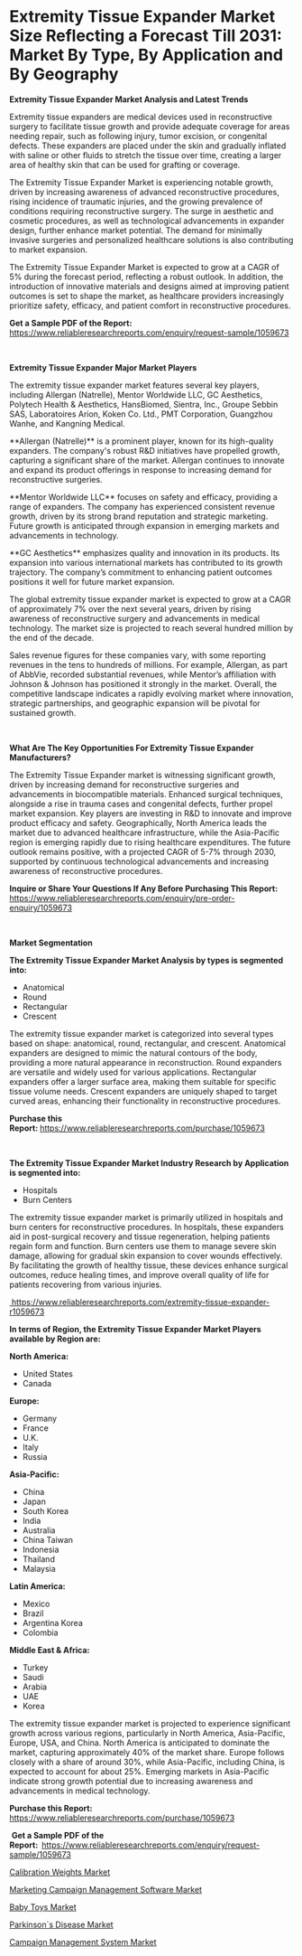 <p><h1>Extremity Tissue Expander Market Size Reflecting a Forecast Till 2031: Market By Type, By Application and By Geography</h1></p><p><strong>Extremity Tissue Expander Market Analysis and Latest Trends</strong></p>
<p><p>Extremity tissue expanders are medical devices used in reconstructive surgery to facilitate tissue growth and provide adequate coverage for areas needing repair, such as following injury, tumor excision, or congenital defects. These expanders are placed under the skin and gradually inflated with saline or other fluids to stretch the tissue over time, creating a larger area of healthy skin that can be used for grafting or coverage.</p><p>The Extremity Tissue Expander Market is experiencing notable growth, driven by increasing awareness of advanced reconstructive procedures, rising incidence of traumatic injuries, and the growing prevalence of conditions requiring reconstructive surgery. The surge in aesthetic and cosmetic procedures, as well as technological advancements in expander design, further enhance market potential. The demand for minimally invasive surgeries and personalized healthcare solutions is also contributing to market expansion.</p><p>The Extremity Tissue Expander Market is expected to grow at a CAGR of 5% during the forecast period, reflecting a robust outlook. In addition, the introduction of innovative materials and designs aimed at improving patient outcomes is set to shape the market, as healthcare providers increasingly prioritize safety, efficacy, and patient comfort in reconstructive procedures.</p></p>
<p><strong>Get a Sample PDF of the Report:&nbsp;</strong> <a href="https://www.reliableresearchreports.com/enquiry/request-sample/1059673?utm_campaign=40&utm_medium=2&utm_source=Github&utm_content=ia&utm_term=07122024&utm_id=extremity-tissue-expander">https://www.reliableresearchreports.com/enquiry/request-sample/1059673</a></p>
<p>&nbsp;</p>
<p><strong>Extremity Tissue Expander Major Market Players</strong></p>
<p><p>The extremity tissue expander market features several key players, including Allergan (Natrelle), Mentor Worldwide LLC, GC Aesthetics, Polytech Health & Aesthetics, HansBiomed, Sientra, Inc., Groupe Sebbin SAS, Laboratoires Arion, Koken Co. Ltd., PMT Corporation, Guangzhou Wanhe, and Kangning Medical. </p><p>**Allergan (Natrelle)** is a prominent player, known for its high-quality expanders. The company's robust R&D initiatives have propelled growth, capturing a significant share of the market. Allergan continues to innovate and expand its product offerings in response to increasing demand for reconstructive surgeries.</p><p>**Mentor Worldwide LLC** focuses on safety and efficacy, providing a range of expanders. The company has experienced consistent revenue growth, driven by its strong brand reputation and strategic marketing. Future growth is anticipated through expansion in emerging markets and advancements in technology.</p><p>**GC Aesthetics** emphasizes quality and innovation in its products. Its expansion into various international markets has contributed to its growth trajectory. The company’s commitment to enhancing patient outcomes positions it well for future market expansion.</p><p>The global extremity tissue expander market is expected to grow at a CAGR of approximately 7% over the next several years, driven by rising awareness of reconstructive surgery and advancements in medical technology. The market size is projected to reach several hundred million by the end of the decade.</p><p>Sales revenue figures for these companies vary, with some reporting revenues in the tens to hundreds of millions. For example, Allergan, as part of AbbVie, recorded substantial revenues, while Mentor’s affiliation with Johnson & Johnson has positioned it strongly in the market. Overall, the competitive landscape indicates a rapidly evolving market where innovation, strategic partnerships, and geographic expansion will be pivotal for sustained growth.</p></p>
<p>&nbsp;</p>
<p><strong>What Are The Key Opportunities For Extremity Tissue Expander Manufacturers?</strong></p>
<p><p>The Extremity Tissue Expander market is witnessing significant growth, driven by increasing demand for reconstructive surgeries and advancements in biocompatible materials. Enhanced surgical techniques, alongside a rise in trauma cases and congenital defects, further propel market expansion. Key players are investing in R&D to innovate and improve product efficacy and safety. Geographically, North America leads the market due to advanced healthcare infrastructure, while the Asia-Pacific region is emerging rapidly due to rising healthcare expenditures. The future outlook remains positive, with a projected CAGR of 5-7% through 2030, supported by continuous technological advancements and increasing awareness of reconstructive procedures.</p></p>
<p><strong>Inquire or Share Your Questions If Any Before Purchasing This Report:</strong> <a href="https://www.reliableresearchreports.com/enquiry/pre-order-enquiry/1059673?utm_campaign=40&utm_medium=2&utm_source=Github&utm_content=ia&utm_term=07122024&utm_id=extremity-tissue-expander">https://www.reliableresearchreports.com/enquiry/pre-order-enquiry/1059673</a></p>
<p>&nbsp;</p>
<p><strong>Market Segmentation</strong></p>
<p><strong>The Extremity Tissue Expander Market Analysis by types is segmented into:</strong></p>
<p><ul><li>Anatomical</li><li>Round</li><li>Rectangular</li><li>Crescent</li></ul></p>
<p><p>The extremity tissue expander market is categorized into several types based on shape: anatomical, round, rectangular, and crescent. Anatomical expanders are designed to mimic the natural contours of the body, providing a more natural appearance in reconstruction. Round expanders are versatile and widely used for various applications. Rectangular expanders offer a larger surface area, making them suitable for specific tissue volume needs. Crescent expanders are uniquely shaped to target curved areas, enhancing their functionality in reconstructive procedures.</p></p>
<p><strong>Purchase this Report:&nbsp;</strong><a href="https://www.reliableresearchreports.com/purchase/1059673?utm_campaign=40&utm_medium=2&utm_source=Github&utm_content=ia&utm_term=07122024&utm_id=extremity-tissue-expander">https://www.reliableresearchreports.com/purchase/1059673</a></p>
<p>&nbsp;</p>
<p><strong>The Extremity Tissue Expander Market Industry Research by Application is segmented into:</strong></p>
<p><ul><li>Hospitals</li><li>Burn Centers</li></ul></p>
<p><p>The extremity tissue expander market is primarily utilized in hospitals and burn centers for reconstructive procedures. In hospitals, these expanders aid in post-surgical recovery and tissue regeneration, helping patients regain form and function. Burn centers use them to manage severe skin damage, allowing for gradual skin expansion to cover wounds effectively. By facilitating the growth of healthy tissue, these devices enhance surgical outcomes, reduce healing times, and improve overall quality of life for patients recovering from various injuries.</p></p>
<p><a href="https://www.reliableresearchreports.com/extremity-tissue-expander-r1059673?utm_campaign=40&utm_medium=2&utm_source=Github&utm_content=ia&utm_term=07122024&utm_id=extremity-tissue-expander">&nbsp;https://www.reliableresearchreports.com/extremity-tissue-expander-r1059673</a></p>
<p><strong>In terms of Region, the Extremity Tissue Expander Market Players available by Region are:</strong></p>
<p>
    <p> <strong> North America: </strong>
        <ul>
            <li>United States</li>
            <li>Canada</li>
        </ul>
        </p> 
    <p> <strong> Europe: </strong>
        <ul>
            <li>Germany</li>
            <li>France</li>
            <li>U.K.</li>
            <li>Italy</li>
            <li>Russia</li>
        </ul>
        </p> 
    <p> <strong> Asia-Pacific: </strong>
        <ul>
            <li>China</li>
            <li>Japan</li>
            <li>South Korea</li>
            <li>India</li>
            <li>Australia</li>
            <li>China Taiwan</li>
            <li>Indonesia</li>
            <li>Thailand</li>
            <li>Malaysia</li>
        </ul>
        </p> 
    <p> <strong> Latin America: </strong>
        <ul>
            <li>Mexico</li>
            <li>Brazil</li>
            <li>Argentina Korea</li>
            <li>Colombia</li>
        </ul>
        </p> 
    <p> <strong> Middle East & Africa: </strong>
        <ul>
            <li>Turkey</li>
            <li>Saudi</li>
            <li>Arabia</li>
            <li>UAE</li>
            <li>Korea</li>
        </ul>
    </p>
    </p>
<p><p>The extremity tissue expander market is projected to experience significant growth across various regions, particularly in North America, Asia-Pacific, Europe, USA, and China. North America is anticipated to dominate the market, capturing approximately 40% of the market share. Europe follows closely with a share of around 30%, while Asia-Pacific, including China, is expected to account for about 25%. Emerging markets in Asia-Pacific indicate strong growth potential due to increasing awareness and advancements in medical technology.</p></p>
<p><strong>Purchase this Report: </strong><a href="https://www.reliableresearchreports.com/purchase/1059673?utm_campaign=40&utm_medium=2&utm_source=Github&utm_content=ia&utm_term=07122024&utm_id=extremity-tissue-expander">https://www.reliableresearchreports.com/purchase/1059673</a></p>
<p>&nbsp;<strong>Get a Sample PDF of the Report:&nbsp;&nbsp;</strong><a href="https://www.reliableresearchreports.com/enquiry/request-sample/1059673?utm_campaign=40&utm_medium=2&utm_source=Github&utm_content=ia&utm_term=07122024&utm_id=extremity-tissue-expander">https://www.reliableresearchreports.com/enquiry/request-sample/1059673</a></p>
<p><strong></strong></p>
<p><p><a href="https://issuu.com/reportprime-2/docs/calibration-weights-market-size-2030.pptx?utm_campaign=40&utm_medium=2&utm_source=Github&utm_content=ia&utm_term=07122024&utm_id=extremity-tissue-expander">Calibration Weights Market</a></p><p><a href="https://www.linkedin.com/pulse/key-driving-factors-marketing-campaign-management-software-24pae?utm_campaign=40&utm_medium=2&utm_source=Github&utm_content=ia&utm_term=07122024&utm_id=extremity-tissue-expander">Marketing Campaign Management Software Market</a></p><p><a href="https://github.com/abbislposival/Market-Research-Report-List-1/blob/main/baby-toys-market.md?utm_campaign=40&utm_medium=2&utm_source=Github&utm_content=ia&utm_term=07122024&utm_id=extremity-tissue-expander">Baby Toys Market</a></p><p><a href="https://github.com/ParvinKhatun77/Market-Research-Report-List-1/blob/main/parkinsons-disease-market.md?utm_campaign=40&utm_medium=2&utm_source=Github&utm_content=ia&utm_term=07122024&utm_id=extremity-tissue-expander">Parkinson`s Disease Market</a></p><p><a href="https://www.linkedin.com/pulse/campaign-management-system-market-trends-strategic-insights-qfqse?utm_campaign=40&utm_medium=2&utm_source=Github&utm_content=ia&utm_term=07122024&utm_id=extremity-tissue-expander">Campaign Management System Market</a></p></p>